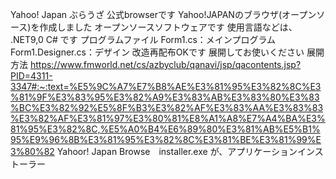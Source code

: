 Yahoo! Japan ぶらうざ
公式browserです
Yahoo!JAPANのブラウザ(オープンソース)を作成しました
オープンソースソフトウェアです
使用言語などは、
.NET9,0
C#
です
プログラムファイル
Form1.cs：メインプログラム
Form1.Designer.cs：デザイン
改造再配布OKです
展開してお使いください
展開方法
https://www.fmworld.net/cs/azbyclub/qanavi/jsp/qacontents.jsp?PID=4311-3347#:~:text=%E5%9C%A7%E7%B8%AE%E3%81%95%E3%82%8C%E3%81%9F%E3%83%95%E3%82%A9%E3%83%AB%E3%83%80%E3%83%BC%E3%82%92%E5%8F%B3%E3%82%AF%E3%83%AA%E3%83%83%E3%82%AF%E3%81%97%E3%80%81%E8%A1%A8%E7%A4%BA%E3%81%95%E3%82%8C,%E5%A0%B4%E6%89%80%E3%81%AB%E5%B1%95%E9%96%8B%E3%81%95%E3%82%8C%E3%81%BE%E3%81%99%E3%80%82
Yahoor! Japan Browse　installer.exe
が、アプリケーションインストーラー
<p>
</p>
